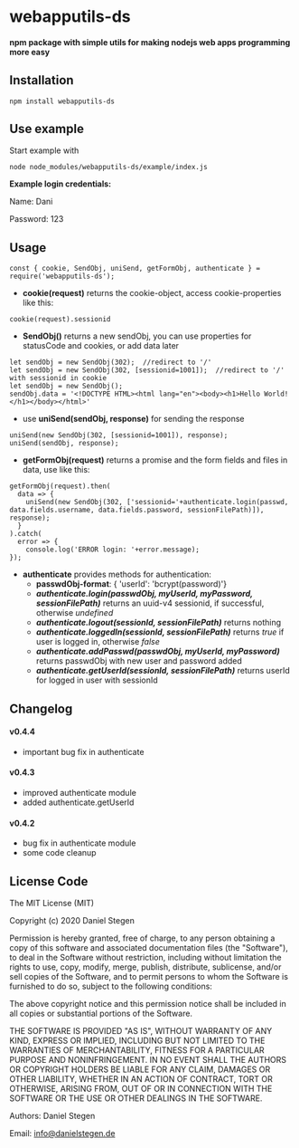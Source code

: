 # webapputils-ds #
#### npm package with simple utils for making nodejs web apps programming more easy ####

## Installation ##

```
npm install webapputils-ds
```

## Use example ##

Start example with
```
node node_modules/webapputils-ds/example/index.js
```

**Example login credentials:**

Name: Dani

Password: 123

## Usage ##

```
const { cookie, SendObj, uniSend, getFormObj, authenticate } = require('webapputils-ds');
```

- **cookie(request)** returns the cookie-object, access cookie-properties like this:
```
cookie(request).sessionid
```
- **SendObj()** returns a new sendObj, you can use properties for statusCode and cookies, or add data later
```
let sendObj = new SendObj(302);  //redirect to '/'
let sendObj = new SendObj(302, [sessionid=1001]);  //redirect to '/' with sessionid in cookie
let sendObj = new SendObj();
sendObj.data = '<!DOCTYPE HTML><html lang="en"><body><h1>Hello World!</h1></body></html>'
```

- use **uniSend(sendObj, response)** for sending the response
```
uniSend(new SendObj(302, [sessionid=1001]), response);
uniSend(sendObj, response);
```

- **getFormObj(request)** returns a promise and the form fields and files in data, use like this:
```
getFormObj(request).then(
  data => {
    uniSend(new SendObj(302, ['sessionid='+authenticate.login(passwd, data.fields.username, data.fields.password, sessionFilePath)]), response);
  }
).catch(
  error => {
    console.log('ERROR login: '+error.message);
});
```

- **authenticate** provides methods for authentication:
  - **passwdObj-format**: { 'userId': 'bcrypt(password)'}
  - ***authenticate.login(passwdObj, myUserId, myPassword, sessionFilePath)*** returns an uuid-v4 sessionid, if successful, otherwise *undefined*
  - ***authenticate.logout(sessionId, sessionFilePath)*** returns nothing
  - ***authenticate.loggedIn(sessionId, sessionFilePath)*** returns *true* if user is logged in, otherwise *false*
  - ***authenticate.addPasswd(passwdObj, myUserId, myPassword)*** returns passwdObj with new user and password added
  - ***authenticate.getUserId(sessionId, sessionFilePath)*** returns userId for logged in user with sessionId

## Changelog ##

#### v0.4.4 ####
- important bug fix in authenticate

#### v0.4.3 ####
- improved authenticate module
- added authenticate.getUserId

#### v0.4.2 ####
- bug fix in authenticate module
- some code cleanup

## License Code ##

The MIT License (MIT)

Copyright (c) 2020 Daniel Stegen

Permission is hereby granted, free of charge, to any person obtaining a copy
of this software and associated documentation files (the "Software"), to deal
in the Software without restriction, including without limitation the rights
to use, copy, modify, merge, publish, distribute, sublicense, and/or sell
copies of the Software, and to permit persons to whom the Software is
furnished to do so, subject to the following conditions:

The above copyright notice and this permission notice shall be included in all
copies or substantial portions of the Software.

THE SOFTWARE IS PROVIDED "AS IS", WITHOUT WARRANTY OF ANY KIND, EXPRESS OR
IMPLIED, INCLUDING BUT NOT LIMITED TO THE WARRANTIES OF MERCHANTABILITY,
FITNESS FOR A PARTICULAR PURPOSE AND NONINFRINGEMENT. IN NO EVENT SHALL THE
AUTHORS OR COPYRIGHT HOLDERS BE LIABLE FOR ANY CLAIM, DAMAGES OR OTHER
LIABILITY, WHETHER IN AN ACTION OF CONTRACT, TORT OR OTHERWISE, ARISING FROM,
OUT OF OR IN CONNECTION WITH THE SOFTWARE OR THE USE OR OTHER DEALINGS IN THE
SOFTWARE.

Authors: Daniel Stegen

Email: info@danielstegen.de
